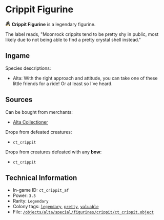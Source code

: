 # Crippit Figurine

<img src="https://raw.githubusercontent.com/Ceterai/Enternia/main/objects/alta/special/figurines/crippit/ct_crippit.png" alt="Crippit Figurine icon" loading="lazy" height=16px width="auto" /> **Crippit Figurine** is a legendary figurine.

The label reads, "Moonrock crippits tend to be pretty shy in public, most likely due to not being able to find a pretty crystal shell instead."

## Ingame

Species descriptions:

- Alta: With the right approach and attitude, you can take one of these little friends for a ride! Or at least so I've heard.

## Sources

Can be bought from merchants:

- [Alta Collectioner](https://ceterai.github.io/MyEnternia/Wiki/AltaCollectioner)

Drops from defeated creatures:

- `ct_crippit`

Drops from creatures defeated with any **bow**:

- `ct_crippit`

## Technical Information

- In-game ID: `ct_crippit_af`
- Power: `3.5`
- Rarity: `Legendary`
- Colony tags: [`legendary`](https://ceterai.github.io/MyEnternia/Wiki/Tags/Legendary), [`pretty`](https://ceterai.github.io/MyEnternia/Wiki/Tags/Pretty), [`valuable`](https://ceterai.github.io/MyEnternia/Wiki/Tags/Valuable)
- File: [`/objects/alta/special/figurines/crippit/ct_crippit.object`](https://github.com/Ceterai/Enternia/blob/main/objects/alta/special/figurines/crippit/ct_crippit.object)
